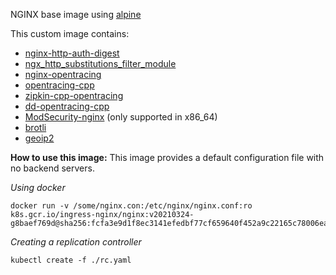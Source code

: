 NGINX base image using [alpine](https://www.alpinelinux.org/)

This custom image contains:

- [nginx-http-auth-digest](https://github.com/atomx/nginx-http-auth-digest)
- [ngx_http_substitutions_filter_module](https://github.com/yaoweibin/ngx_http_substitutions_filter_module)
- [nginx-opentracing](https://github.com/opentracing-contrib/nginx-opentracing)
- [opentracing-cpp](https://github.com/opentracing/opentracing-cpp)
- [zipkin-cpp-opentracing](https://github.com/rnburn/zipkin-cpp-opentracing)
- [dd-opentracing-cpp](https://github.com/DataDog/dd-opentracing-cpp)
- [ModSecurity-nginx](https://github.com/SpiderLabs/ModSecurity-nginx) (only supported in x86_64)
- [brotli](https://github.com/google/brotli)
- [geoip2](https://github.com/leev/ngx_http_geoip2_module)

**How to use this image:**
This image provides a default configuration file with no backend servers.

_Using docker_

```console
docker run -v /some/nginx.con:/etc/nginx/nginx.conf:ro k8s.gcr.io/ingress-nginx/nginx:v20210324-g8baef769d@sha256:fcfa3e9d1f8ec3141efedbf77cf659640f452a9c22165c78006ea462b84d06f6
```

_Creating a replication controller_

```console
kubectl create -f ./rc.yaml
```
